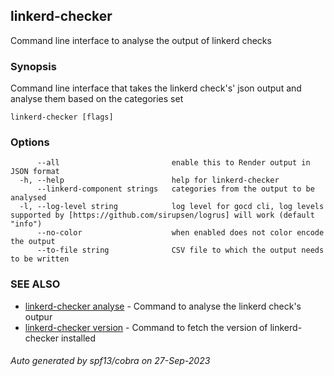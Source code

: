 ## linkerd-checker

Command line interface to analyse the output of linkerd checks

### Synopsis

Command line interface that takes the linkerd check's' json output and analyse them based on the categories set

```
linkerd-checker [flags]
```

### Options

```
      --all                         enable this to Render output in JSON format
  -h, --help                        help for linkerd-checker
      --linkerd-component strings   categories from the output to be analysed
  -l, --log-level string            log level for gocd cli, log levels supported by [https://github.com/sirupsen/logrus] will work (default "info")
      --no-color                    when enabled does not color encode the output
      --to-file string              CSV file to which the output needs to be written
```

### SEE ALSO

* [linkerd-checker analyse](linkerd-checker_analyse.md)	 - Command to analyse the linkerd check's outpur
* [linkerd-checker version](linkerd-checker_version.md)	 - Command to fetch the version of linkerd-checker installed

###### Auto generated by spf13/cobra on 27-Sep-2023

